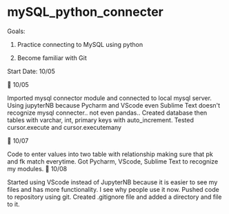 # mySQL_python_connecter

Goals:

1. Practice connecting to MySQL using python

2. Become familiar with Git

Start Date: 10/05

🐢 10/05

Imported mysql connector module and connected to local mysql server.
Using jupyterNB because Pycharm and VScode even Sublime Text doesn't recognize mysql connecter.. not even pandas..
Created database then tables with varchar, int, primary keys with auto_increment.
Tested cursor.execute and cursor.executemany

🐢 10/07

Code to enter values into two table with relationship making sure that pk and fk match everytime.
Got Pycharm, VScode, Sublime Text to recognize my modules.
🐢 10/08

Started using VScode instead of JupyterNB because it is easier to see my files and  has more functionality. I see why people use it now.
Pushed code to repository using git.
Created .gitignore file and added a directory and file to it.
